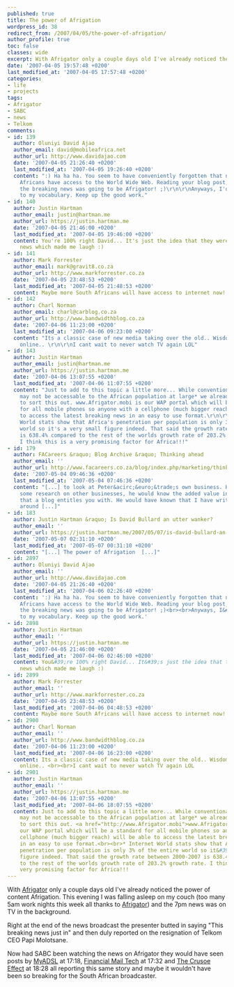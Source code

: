 ```yaml
---
published: true
title: The power of Afrigation
wordpress_id: 38
redirect_from: /2007/04/05/the-power-of-afrigation/
author_profile: true
toc: false
classes: wide
excerpt: With Afrigator only a couple days old I've already noticed the power of content Afrigation.
date: '2007-04-05 19:57:48 +0200'
last_modified_at: '2007-04-05 17:57:48 +0200'
categories:
- life
- projects
tags:
- Afrigator
- SABC
- news
- Telkom
comments:
- id: 139
  author: Oluniyi David Ajao
  author_email: david@mobileafrica.net
  author_url: http://www.davidajao.com
  date: '2007-04-05 21:26:40 +0200'
  last_modified_at: '2007-04-05 19:26:40 +0200'
  content: ":) Ha ha ha. You seem to have conveniently forgotten that not all South
    Africans have access to the World Wide Web. Reading your blog post, I thought
    the breaking news was going to be Afrigator! ;)\r\n\r\nAnyways, I'd add \"afrigation\"
    to my vocabulary. Keep up the good work."
- id: 140
  author: Justin Hartman
  author_email: justin@hartman.me
  author_url: https://justin.hartman.me
  date: '2007-04-05 21:46:00 +0200'
  last_modified_at: '2007-04-05 19:46:00 +0200'
  content: You're 100% right David... It's just the idea that they were "breaking"
    news which made me laugh :)
- id: 141
  author: Mark Forrester
  author_email: mark@gravit8.co.za
  author_url: http://www.markforrester.co.za
  date: '2007-04-05 23:48:53 +0200'
  last_modified_at: '2007-04-05 21:48:53 +0200'
  content: Maybe more South Africans will have access to internet now!
- id: 142
  author: Charl Norman
  author_email: charl@carblog.co.za
  author_url: http://www.bandwidthblog.co.za
  date: '2007-04-06 11:23:00 +0200'
  last_modified_at: '2007-04-06 09:23:00 +0200'
  content: "Its a classic case of new media taking over the old.. Wisdom of crowds
    online.. \r\n\r\nI cant wait to never watch TV again LOL"
- id: 143
  author: Justin Hartman
  author_email: justin@hartman.me
  author_url: https://justin.hartman.me
  date: '2007-04-06 13:07:55 +0200'
  last_modified_at: '2007-04-06 11:07:55 +0200'
  content: "Just to add to this topic a little more... While conventional Internet
    may not be accessable to the African population at large* we already have a plan
    to sort this out. www.Afrigator.mobi is our WAP portal which will be a standard
    for all mobile phones so anyone with a cellphone (much bigger reach) will be able
    to access the latest breaking news in an easy to use format.\r\n\r\n* Internet
    World stats show that Africa's penetration per population is only 3% of the entire
    world so it's a very small figure indeed. That said the growth rate between 2000-2007
    is 638.4% compared to the rest of the worlds growth rate of 203.2% growth rate.
    I think this is a very promising factor for Africa!!!"
- id: 179
  author: FACareers &raquo; Blog Archive &raquo; Thinking ahead
  author_email: ''
  author_url: http://www.facareers.co.za/blog/index.php/marketing/thinking-ahead/
  date: '2007-05-04 09:46:36 +0200'
  last_modified_at: '2007-05-04 07:46:36 +0200'
  content: "[...] to look at Peter&acirc;&euro;&trade;s own business. Had he done
    some research on other businesses, he would know the added value in networking
    that a blog entitles you with. He would have known that I have written a piece
    around [...]"
- id: 183
  author: Justin Hartman &raquo; Is David Bullard an utter wanker?
  author_email: ''
  author_url: https://justin.hartman.me/2007/05/07/is-david-bullard-an-utter-wanker/
  date: '2007-05-07 02:31:10 +0200'
  last_modified_at: '2007-05-07 00:31:10 +0200'
  content: "[...] The power of Afrigation  [...]"
- id: 2897
  author: Oluniyi David Ajao
  author_email: ''
  author_url: http://www.davidajao.com
  date: '2007-04-05 21:26:40 +0200'
  last_modified_at: '2007-04-06 02:26:40 +0200'
  content: ':) Ha ha ha. You seem to have conveniently forgotten that not all South
    Africans have access to the World Wide Web. Reading your blog post, I thought
    the breaking news was going to be Afrigator! ;)<br><br>Anyways, I&#39;d add "afrigation"
    to my vocabulary. Keep up the good work.'
- id: 2898
  author: Justin Hartman
  author_email: ''
  author_url: https://justin.hartman.me
  date: '2007-04-05 21:46:00 +0200'
  last_modified_at: '2007-04-06 02:46:00 +0200'
  content: You&#39;re 100% right David... It&#39;s just the idea that they were "breaking"
    news which made me laugh :)
- id: 2899
  author: Mark Forrester
  author_email: ''
  author_url: http://www.markforrester.co.za
  date: '2007-04-05 23:48:53 +0200'
  last_modified_at: '2007-04-06 04:48:53 +0200'
  content: Maybe more South Africans will have access to internet now!
- id: 2900
  author: Charl Norman
  author_email: ''
  author_url: http://www.bandwidthblog.co.za
  date: '2007-04-06 11:23:00 +0200'
  last_modified_at: '2007-04-06 16:23:00 +0200'
  content: Its a classic case of new media taking over the old.. Wisdom of crowds
    online.. <br><br>I cant wait to never watch TV again LOL
- id: 2901
  author: Justin Hartman
  author_email: ''
  author_url: https://justin.hartman.me
  date: '2007-04-06 13:07:55 +0200'
  last_modified_at: '2007-04-06 18:07:55 +0200'
  content: Just to add to this topic a little more... While conventional Internet
    may not be accessable to the African population at large* we already have a plan
    to sort this out. <a href="http://www.Afrigator.mobi">www.Afrigator.mobi</a> is
    our WAP portal which will be a standard for all mobile phones so anyone with a
    cellphone (much bigger reach) will be able to access the latest breaking news
    in an easy to use format.<br><br>* Internet World stats show that Africa&#39;s
    penetration per population is only 3% of the entire world so it&#39;s a very small
    figure indeed. That said the growth rate between 2000-2007 is 638.4% compared
    to the rest of the worlds growth rate of 203.2% growth rate. I think this is a
    very promising factor for Africa!!!
---
```

With <a href="http://www.afrigator.com">Afrigator</a> only a couple days old I've already noticed the power of content Afrigation. This evening I was falling asleep on my couch (too many 5am work nights this week all thanks to <a href="http://www.afrigator.com">Afrigator</a>) and the 7pm news was on TV in the background.

Right at the end of the news broadcast the presenter butted in saying "This breaking news just in" and then duly reported on the resignation of Telkom CEO Papi Molotsane.

Now had SABC been watching the news on Afrigator they would have seen posts by <a href="http://mybroadband.co.za/nephp/?m=show&id=6093">MyADSL</a> at 17:18, <a href="http://www.fmtech.co.za/uncategorised/papi-molotsane-quits-telkom/">Financial Mail Tech</a> at 17:32 and <a href="http://crusoeeffect.blogspot.com/2007/04/shake-up-or-wake-up-at-telkom.html">The Crusoe Effect</a> at 18:28 all reporting this same story and maybe it wouldn't have been so breaking for the South African broadcaster.
